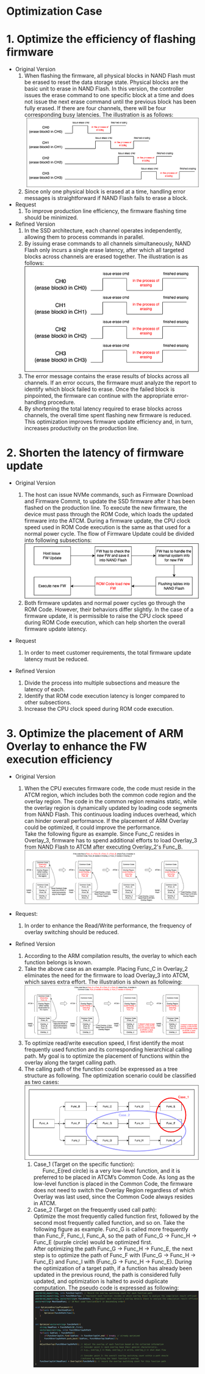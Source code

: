 # Optimization Case
# 1. Optimize the efficiency of flashing firmware
- Original Version
    1. When flashing the firmware, all physical blocks in NAND Flash must be erased to reset the data storage state. Physical blocks are the basic unit to erase in NAND Flash. In this version, the controller issues the erase command to one specific block at a time and does not issue the next erase command until the previous block has been fully erased. If there are four channels, there will be four corresponding busy latencies. The illustration is as follows:
    ![Flash_FW_1](../image/Flash_FW_1.png)
    2. Since only one physical block is erased at a time, handling error messages is straightforward if NAND Flash fails to erase a block.
- Request
    1. To improve production line efficiency, the firmware flashing time should be minimized.
- Refined Version
    1. In the SSD architecture, each channel operates independently, allowing them to process commands in parallel.
    2. By issuing erase commands to all channels simultaneously, NAND Flash only incurs a single erase latency, after which all targeted blocks across channels are erased together. The illustration is as follows:
    ![Flash_FW_2](../image/Flash_FW_2.png)
    3. The error message contains the erase results of blocks across all channels. If an error occurs, the firmware must analyze the report to identify which block failed to erase. Once the failed block is pinpointed, the firmware can continue with the appropriate error-handling procedure.
    4. By shortening the total latency required to erase blocks across channels, the overall time spent flashing new firmware is reduced. This optimization improves firmware update efficiency and, in turn, increases productivity on the production line.

# 2. Shorten the latency of firmware update
- Original Version
    1. The host can issue NVMe commands, such as Firmware Download and Firmware Commit, to update the SSD firmware after it has been flashed on the production line. To execute the new firmware, the device must pass through the ROM Code, which loads the updated firmware into the ATCM. During a firmware update, the CPU clock speed used in ROM Code execution is the same as that used for a normal power cycle. The flow of Firmware Update could be divided into following subsections: <br>
    ![fw_update](../image/fw_update.png)
    2. Both firmware updates and normal power cycles go through the ROM Code. However, their behaviors differ slightly. In the case of a firmware update, it is permissible to raise the CPU clock speed during ROM Code execution, which can help shorten the overall firmware update latency. 

- Request
    1. In order to meet customer requirements, the total firmware update latency must be reduced.

- Refined Version 
    1. Divide the process into multiple subsections and measure the latency of each.
    2. Identify that ROM code execution latency is longer compared to other subsections.
    3. Increase the CPU clock speed during ROM code execution.
    
# 3. Optimize the placement of ARM Overlay to enhance the FW execution efficiency 
- Original Version
    1. When the CPU executes firmware code, the code must reside in the ATCM region, which includes both the common code region and the overlay region. The code in the common region remains static, while the overlay region is dynamically updated by loading code segments from NAND Flash. This continuous loading induces overhead, which can hinder overall performance. If the placement of ARM Overlay could be optimized, it could improve the performance. <br> 
    Take the following figure as example. Since Func_C resides in Overlay_3, firmware has to spend additional efforts to load Overlay_3 from NAND Flash to ATCM after executing Overlay_2's Func_B.
    ![ARM_Overlay_1](../image/ARM_Overlay_1.png)

- Request: 
    1. In order to enhance the Read/Write performance, the frequency of overlay switching should be reduced.

- Refined Version
    1. According to the ARM compilation results, the overlay to which each function belongs is known.
    2. Take the above case as an example. Placing Func_C in Overlay_2 eliminates the need for the firmware to load Overlay_3 into ATCM, which saves extra effort. The illustration is shown as following:
    ![ARM_Overlay_2](../image/ARM_Overlay_2.png)
    3. To optimize read/write execution speed, I first identify the most frequently used function and its corresponding hierarchical calling path. My goal is to optimize the placement of functions within the overlay along the target calling path. 
    4. The calling path of the function could be expressed as a tree structure as following. The optimization scenario could be classified as two cases:
    ![ARM_Overlay_3](../image/ARM_Overlay_3.png)
        1. Case_1 (Target on the specific function): <br>
        &nbsp;&nbsp;&nbsp;&nbsp;&nbsp;&nbsp;Func_E(red circle) is a very low-level function, and it is preferred to be placed in ATCM’s Common Code. As long as the low-level function is placed in the Common Code, the firmware does not need to switch the Overlay Region regardless of which Overlay was last used, since the Common Code always resides in ATCM. 
        2. Case_2 (Target on the frequently used call path): <br>
        Optimize the most frequently called function first, followed by the second most frequently called function, and so on. Take the following figure as example. Func_G is called more frequently than Func_F, Func_I, Func_A, so the path of Func_G →  Func_H →  Func_E (purple circle) would be optimized first. <br>
        After optimizing the path Func_G → Func_H → Func_E, the next step is to optimize the path of Func_F with (Func_G → Func_H → Func_E) and Func_I with (Func_G → Func_H → Func_E). During the optimization of a target path, if a function has already been updated in the previous round, the path is considered fully updated, and optimization is halted to avoid duplicate computation.
        The pseudo code is expressed as following:
        ![ARM_Overlay_4](../image/ARM_Overlay_4.png)
    